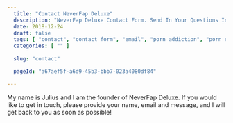 ```yaml
---
  title: "Contact NeverFap Deluxe"
  description: "NeverFap Deluxe Contact Form. Send In Your Questions In Regards To The NeverFap Method And How It Can Help You Overcome Porn Addiction."
  date: 2018-12-24
  draft: false
  tags: [ "contact", "contact form", "email", "porn addiction", "porn recovery", "addiction recovery", "addiction", "awareness", "nofap", "neverfap", "neverfap deluxe" ]
  categories: [ "" ]
  
  slug: "contact"

  pageId: "a67aef5f-a6d9-45b3-bbb7-023a4080df84"

---
```


My name is Julius and I am the founder of NeverFap Deluxe. If you would like to get in touch, please provide your name, email and message, and I will get back to you as soon as possible!
